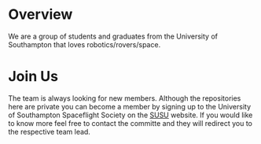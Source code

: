 # Overview
We are a group of students and graduates from the University of Southampton that loves robotics/rovers/space. 

# Join Us
The team is always looking for new members. Although the repositories here are private you can become a member by signing up to the University of Southampton Spaceflight Society on the [SUSU](https://www.susu.org/groups/susf) website. If you would like to know more feel free to contact the committe and they will redirect you to the respective team lead.

